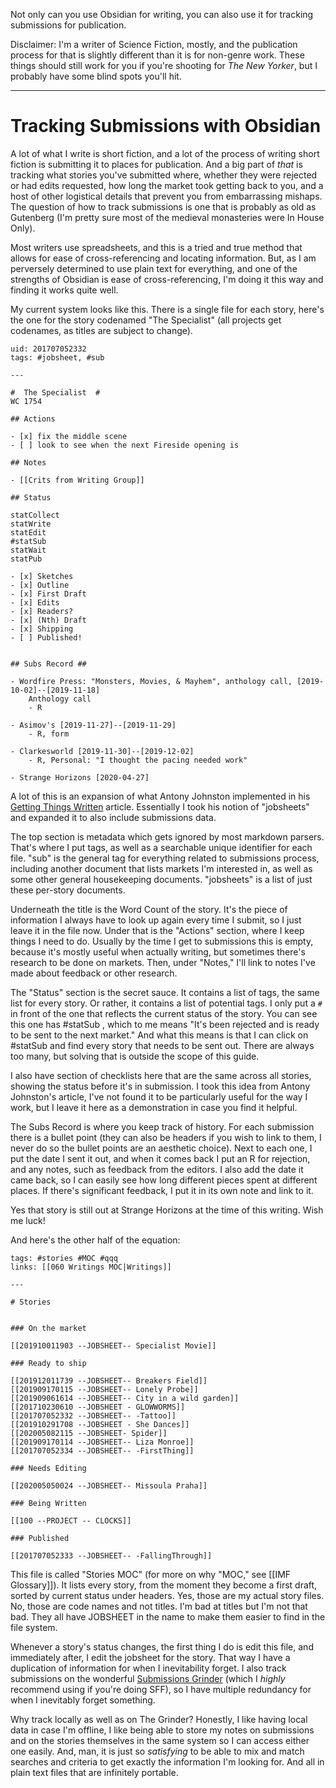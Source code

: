 Not only can you use Obsidian for writing, you can also use it for tracking submissions for publication. 

Disclaimer: I'm a writer of Science Fiction, mostly, and the publication process for that is slightly different than it is for non-genre work. These things should still work for you if you're shooting for _The New Yorker_, but I probably have some blind spots you'll hit. 


--- 

# Tracking Submissions with Obsidian

A lot of what I write is short fiction, and a lot of the process of writing short fiction is submitting it to places for publication. And a big part of *that* is tracking what stories you've submitted where, whether they were rejected or had edits requested, how long the market took getting back to you, and a host of other logistical details that prevent you from embarrassing mishaps. The question of how to track submissions is one that is probably as old as Gutenberg (I'm pretty sure most of the medieval monasteries were In House Only).

Most writers use spreadsheets, and this is a tried and true method that allows for ease of cross-referencing and locating information. But, as I am perversely determined to use plain text for everything, and one of the strengths of Obsidian is ease of cross-referencing, I'm doing it this way and finding it works quite well.  

My current system looks like this. There is a single file for each story, here's the one for the story codenamed "The Specialist" (all projects get codenames, as titles are subject to change). 

```
uid: 201707052332
tags: #jobsheet, #sub

---

#  The Specialist  #
WC 1754

## Actions

- [x] fix the middle scene 
- [ ] look to see when the next Fireside opening is

## Notes

- [[Crits from Writing Group]]

## Status

statCollect
statWrite
statEdit
#statSub
statWait 
statPub

- [x] Sketches
- [x] Outline
- [x] First Draft
- [x] Edits
- [x] Readers?
- [x] (Nth) Draft
- [x] Shipping
- [ ] Published!


## Subs Record ##

- Wordfire Press: "Monsters, Movies, & Mayhem", anthology call, [2019-10-02]--[2019-11-18]
    Anthology call
    - R 
    
- Asimov's [2019-11-27]--[2019-11-29]
    - R, form

- Clarkesworld [2019-11-30]--[2019-12-02]
    - R, Personal: "I thought the pacing needed work"
    
- Strange Horizons [2020-04-27]

```

A lot of this is an expansion of what Antony Johnston implemented in his [Getting Things Written](http://antonyjohnston.com/forwriters/gtw.php) article. Essentially I took his notion of "jobsheets" and expanded it to also include submissions data.
 
The top section is metadata which gets ignored by most markdown parsers. That's where I put tags, as well as a searchable unique identifier for each file. "sub" is the general tag for everything related to submissions process, including another document that lists markets I'm interested in, as well as some other general housekeeping documents. "jobsheets" is a list of just these per-story documents. 

Underneath the title is the Word Count of the story. It's the piece of information I always have to look up again every time I submit, so I just leave it in the file now. Under that is the "Actions" section, where I keep things I need to do. Usually by the time I get to submissions this is empty, because it's mostly useful when actually writing, but sometimes there's research to be done on markets. Then, under "Notes," I'll link to notes I've made about feedback or other research. 

The "Status" section is the secret sauce. It contains a list of tags, the same list for every story. Or rather, it contains a list of potential tags. I only put a `#` in front of the one that reflects the current status of the story. You can see this one has #statSub , which to me means "It's been rejected and is ready to be sent to the next market." And what this means is that I can click on #statSub and find every story that needs to be sent out. There are always too many, but solving that is outside the scope of this guide. 

I also have section of checklists here that are the same across all stories, showing the status before it's in submission. I took this idea from Antony Johnston's article, I've not found it to be particularly useful for the way I work, but I leave it here as a demonstration in case you find it helpful.

The Subs Record is where you keep track of history. For each submission there is a bullet point (they can also be headers if you wish to link to them, I never do so the bullet points are an aesthetic choice). Next to each one, I put the date I sent it out, and when it comes back I put an R for rejection, and any notes, such as feedback from the editors. I also add the date it came back, so I can easily see how long different pieces spent at different places. If there's significant feedback, I put it in its own note and link to it. 

Yes that story is still out at Strange Horizons at the time of this writing. Wish me luck! 

And here's the other half of the equation: 

```
tags: #stories #MOC #qqq 
links: [[060 Writings MOC|Writings]] 

---

# Stories


### On the market 

[[201910011903 --JOBSHEET-- Specialist Movie]]

### Ready to ship

[[201912011739 --JOBSHEET-- Breakers Field]]
[[201909170115 --JOBSHEET-- Lonely Probe]]
[[201909061614 --JOBSHEET-- City in a wild garden]]
[[201710230610 --JOBSHEET - GLOWWORMS]]
[[201707052332 --JOBSHEET-- -Tattoo]]
[[201910291708 --JOBSHEET - She Dances]]
[[202005082115 --JOBSHEET- Spider]]
[[201909170114 --JOBSHEET-- Liza Monroe]]
[[201707052334 --JOBSHEET-- -FirstThing]]

### Needs Editing 

[[202005050024 --JOBSHEET-- Missoula Praha]]

### Being Written

[[100 --PROJECT -- CLOCKS]]

### Published

[[201707052333 --JOBSHEET-- -FallingThrough]]
```

This file is called "Stories MOC" (for more on why "MOC," see [[IMF Glossary]]). It lists every story, from the moment they become a first draft, sorted by current status under headers. Yes, those are my actual story files. No, those are code names and not titles. I'm bad at titles but I'm not that bad. They all have JOBSHEET in the name to make them easier to find in the file system. 

Whenever a story's status changes, the first thing I do is edit this file, and immediately after, I edit the jobsheet for the story. That way I have a duplication of information for when I inevitability forget. I also track submissions on the wonderful [Submissions Grinder](https://thegrinder.diabolicalplots.com) (which I _highly_ recommend using if you're doing SFF), so I have multiple redundancy for when I inevitably forget something. 

Why track locally as well as on The Grinder? Honestly, I like having local data in case I'm offline, I like being able to store my notes on submissions and on the stories themselves in the same system so I can access either one easily. And, man, it is just so _satisfying_ to be able to mix and match searches and criteria to get exactly the information I'm looking for. And all in plain text files that are infinitely portable. 





